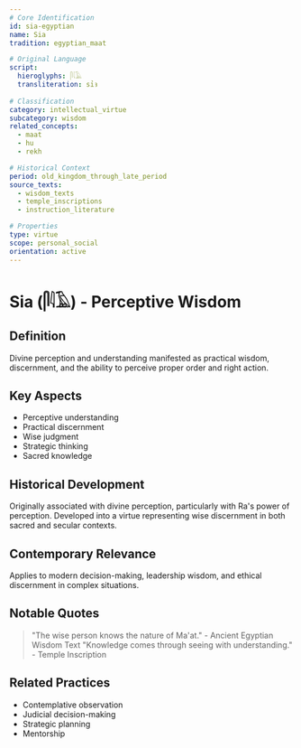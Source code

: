 ```yaml
---
# Core Identification
id: sia-egyptian
name: Sia
tradition: egyptian_maat

# Original Language
script:
  hieroglyphs: 𓋴𓇋𓄿
  transliteration: sỉꜣ
  
# Classification
category: intellectual_virtue
subcategory: wisdom
related_concepts:
  - maat
  - hu
  - rekh

# Historical Context
period: old_kingdom_through_late_period
source_texts:
  - wisdom_texts
  - temple_inscriptions
  - instruction_literature

# Properties
type: virtue
scope: personal_social
orientation: active
---
```


# Sia (𓋴𓇋𓄿) - Perceptive Wisdom

## Definition
Divine perception and understanding manifested as practical wisdom, discernment, and the ability to perceive proper order and right action.

## Key Aspects
- Perceptive understanding
- Practical discernment
- Wise judgment
- Strategic thinking
- Sacred knowledge

## Historical Development
Originally associated with divine perception, particularly with Ra's power of perception. Developed into a virtue representing wise discernment in both sacred and secular contexts.

## Contemporary Relevance
Applies to modern decision-making, leadership wisdom, and ethical discernment in complex situations.

## Notable Quotes
> "The wise person knows the nature of Ma'at." - Ancient Egyptian Wisdom Text
> "Knowledge comes through seeing with understanding." - Temple Inscription

## Related Practices
- Contemplative observation
- Judicial decision-making
- Strategic planning
- Mentorship